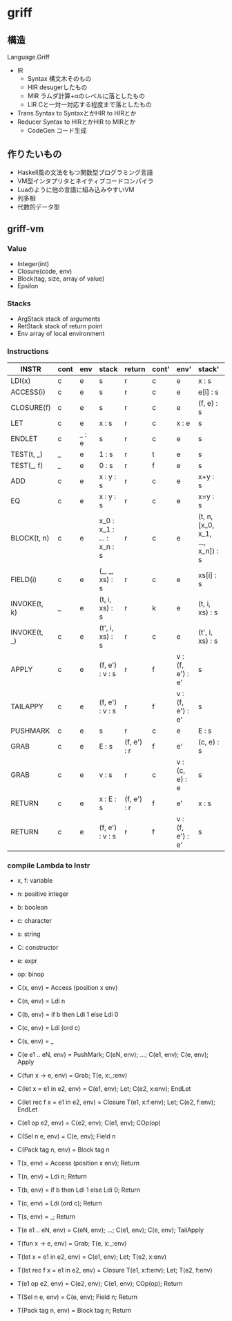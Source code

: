 # griff

## 構造

Language.Griff
- IR
  + Syntax 構文木そのもの
  + HIR    desugerしたもの
  + MIR    ラムダ計算+αのレベルに落としたもの
  + LIR    Cと一対一対応する程度まで落としたもの
- Trans Syntax to SyntaxとかHIR to HIRとか
- Reducer Syntax to HIRとかHIR to MIRとか
  + CodeGen コード生成

## 作りたいもの

* Haskell風の文法をもつ関数型プログラミング言語
* VM型インタプリタとネイティブコードコンパイラ
* Luaのように他の言語に組み込みやすいVM
* 列多相
* 代数的データ型

## griff-vm

### Value

* Integer(int)
* Closure(code, env)
* Block(tag, size, array of value)
* Epsilon

### Stacks

* ArgStack stack of arguments
* RetStack stack of return point
* Env      array of local environment

### Instructions
| INSTR        | cont | env   | stack                     | return      | cont' | env'             | stack'                           | return'    |
|--------------|------|-------|---------------------------|-------------|-------|------------------|----------------------------------|------------|
| LDI(x)       | c    | e     | s                         | r           | c     | e                | x : s                            | r          |
| ACCESS(i)    | c    | e     | s                         | r           | c     | e                | e[i] : s                         | r          |
| CLOSURE(f)   | c    | e     | s                         | r           | c     | e                | (f, e) : s                       | r          |
| LET          | c    | e     | x : s                     | r           | c     | x : e            | s                                | r          |
| ENDLET       | c    | _ : e | s                         | r           | c     | e                | s                                | r          |
| TEST(t, _)   | _    | e     | 1 : s                     | r           | t     | e                | s                                | r          |
| TEST(_, f)   | _    | e     | 0 : s                     | r           | f     | e                | s                                | r          |
| ADD          | c    | e     | x : y : s                 | r           | c     | e                | x+y : s                          | r          |
| EQ           | c    | e     | x : y : s                 | r           | c     | e                | x=y : s                          | r          |
| BLOCK(t, n)  | c    | e     | x_0 : x_1 : ... : x_n : s | r           | c     | e                | (t, n, [x_0, x_1, ..., x_n]) : s | r          |
| FIELD(i)     | c    | e     | (_, _, xs) : s            | r           | c     | e                | xs[i] : s                        | r          |
| INVOKE(t, k) | _    | e     | (t, i, xs) : s            | r           | k     | e                | (t, i, xs) : s                   | r          |
| INVOKE(t, _) | c    | e     | (t', i, xs) : s           | r           | c     | e                | (t', i, xs) : s                  | r          |
| APPLY        | c    | e     | (f, e') : v : s           | r           | f     | v : (f, e') : e' | s                                | (c, e) : r |
| TAILAPPY     | c    | e     | (f, e') : v : s           | r           | f     | v : (f, e') : e' | s                                | r          |
| PUSHMARK     | c    | e     | s                         | r           | c     | e                | E : s                            | r          |
| GRAB         | c    | e     | E : s                     | (f, e') : r | f     | e'               | (c, e) : s                       | r          |
| GRAB         | c    | e     | v : s                     | r           | c     | v : (c, e) : e   | s                                | r          |
| RETURN       | c    | e     | x : E : s                 | (f, e') : r | f     | e'               | x : s                            | r          |
| RETURN       | c    | e     | (f, e') : v : s           | r           | f     | v : (f, e') : e' | s                                | r          |

### compile Lambda to Instr

* x, f: variable
* n: positive integer
* b: boolean
* c: character
* s: string
* C: constructor
* e: expr
* op: binop

* C(x, env) = Access (position x env)
* C(n, env) = Ldi n
* C(b, env) = if b then Ldi 1 else Ldi 0
* C(c, env) = Ldi (ord c)
* C(s, env) = _
* C(e e1 .. eN, env) = PushMark; C(eN, env); ...; C(e1, env); C(e, env); Apply
* C(fun x -> e, env) = Grab; T(e, x:_:env)
* C(let x = e1 in e2, env) = C(e1, env); Let; C(e2, x:env); EndLet
* C(let rec f x = e1 in e2, env) = Closure T(e1, x:f:env); Let; C(e2, f:env); EndLet
* C(e1 op e2, env) = C(e2, env); C(e1, env); COp(op)
* C(Sel n e, env) = C(e, env); Field n
* C(Pack tag n, env) = Block tag n

* T(x, env) = Access (position x env); Return
* T(n, env) = Ldi n; Return
* T(b, env) = if b then Ldi 1 else Ldi 0; Return
* T(c, env) = Ldi (ord c); Return
* T(s, env) = _; Return
* T(e e1 .. eN, env) = C(eN, env); ...; C(e1, env); C(e, env); TailApply
* T(fun x -> e, env) = Grab; T(e, x:_:env)
* T(let x = e1 in e2, env) = C(e1, env); Let; T(e2, x:env)
* T(let rec f x = e1 in e2, env) = Closure T(e1, x:f:env); Let; T(e2, f:env)
* T(e1 op e2, env) = C(e2, env); C(e1, env); COp(op); Return
* T(Sel n e, env) = C(e, env); Field n; Return
* T(Pack tag n, env) = Block tag n; Return
